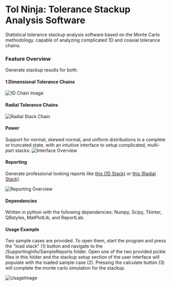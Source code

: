 
# Tol Ninja: Tolerance Stackup Analysis Software
Statistical tolerance stackup analysis software based on the Monte Carlo methodology, capable of analyzing complicated 1D and coaxial tolerance chains. 

### Feature Overview
Generate stackup results for both:
#### 1 Dimensional Tolerance Chains
![1D Chain Image](https://raw.githubusercontent.com/slehmann1/Tol-Ninja/main/SupportingInfo/GitHubImages/1D_Stack.png)
#### Radial Tolerance Chains
![Radial Stack Chain](https://raw.githubusercontent.com/slehmann1/Tol-Ninja/main/SupportingInfo/GitHubImages/RadialStack.png)
#### Power
Support for normal, skewed normal, and uniform distributions in a complete or truncated state, with an intuitive interface to setup complicated, multi-part stacks:
![Interface Overview](https://raw.githubusercontent.com/slehmann1/Tol-Ninja/main/SupportingInfo/GitHubImages/Interface.png)
#### Reporting
Generate professional looking reports like [this (1D Stack)](https://github.com/slehmann1/Tol-Ninja/blob/main/SupportingInfo/SampleReports/1D_SampleReport.pdf) or [this (Radial Stack)](https://github.com/slehmann1/Tol-Ninja/blob/main/SupportingInfo/SampleReports/Radial_SampleReport.pdf).

![Reporting Overview](https://raw.githubusercontent.com/slehmann1/Tol-Ninja/main/SupportingInfo/GitHubImages/Report_Overview.PNG)
#### Dependencies
Written in python with the following dependencies:  Numpy, Scipy, Tkinter, QBstyles, MatPlotLib, and ReportLab.


#### Usage Example
Two sample cases are provided. To open them, start the program and press the "load stack" (1) button and navigate to the /SupportingInfo/SampleReports folder. Open one of the two provided pickle files in this folder and the stackup setup section of the user interface will populate with the loaded sample case (2). Pressing the calculate button (3) will complete the monte carlo simulation for the stackup.

![UsageImage](https://raw.githubusercontent.com/slehmann1/Tol-Ninja/main/SupportingInfo/GitHubImages/UsageExample.png)